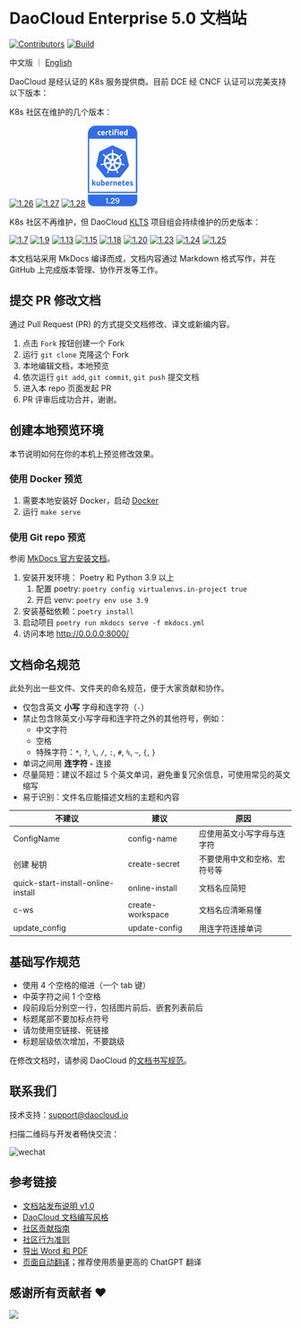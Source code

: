 # DaoCloud Enterprise 5.0 文档站

[![Contributors](https://img.shields.io/github/contributors/daocloud/daocloud-docs?color=purple)](CONTRIBUTING.md)
[![Build](https://github.com/DaoCloud/DaoCloud-docs/actions/workflows/main.yml/badge.svg?branch=main)](https://github.com/DaoCloud/DaoCloud-docs/actions/workflows/main.yml)

中文版 ｜ [English](README.md)

DaoCloud 是经认证的 K8s 服务提供商。目前 DCE 经 CNCF 认证可以完美支持以下版本：

K8s 社区在维护的几个版本：

[![1.26](./images/1.26.png)](https://github.com/cncf/k8s-conformance/pull/2451)
[![1.27](./images/1.27.png)](https://github.com/cncf/k8s-conformance/pull/2666)
[![1.28](./images/1.28.png)](https://github.com/cncf/k8s-conformance/pull/2835)
[![1.29](./images/1.29.png)](https://github.com/cncf/k8s-conformance/pull/3203)

K8s 社区不再维护，但 DaoCloud [KLTS](https://klts.io/) 项目组会持续维护的历史版本：

[![1.7](./images/1.7.png)](https://github.com/cncf/k8s-conformance/pull/68)
[![1.9](./images/1.9.png)](https://github.com/cncf/k8s-conformance/pull/210)
[![1.13](./images/1.13.png)](https://github.com/cncf/k8s-conformance/pull/418)
[![1.15](./images/1.15.png)](https://github.com/cncf/k8s-conformance/pull/794)
[![1.18](./images/1.18.png)](https://github.com/cncf/k8s-conformance/pull/1144)
[![1.20](./images/1.20.png)](https://github.com/cncf/k8s-conformance/pull/1463)
[![1.23](./images/1.23.png)](https://github.com/cncf/k8s-conformance/pull/2072)
[![1.24](./images/1.24.png)](https://github.com/cncf/k8s-conformance/pull/2239)
[![1.25](./images/1.25.png)](https://github.com/cncf/k8s-conformance/pull/2240)

本文档站采用 MkDocs 编译而成，文档内容通过 Markdown 格式写作，并在 GitHub 上完成版本管理、协作开发等工作。

## 提交 PR 修改文档

通过 Pull Request (PR) 的方式提交文档修改、译文或新编内容。

1. 点击 `Fork` 按钮创建一个 Fork
2. 运行 `git clone` 克隆这个 Fork
3. 本地编辑文档，本地预览
4. 依次运行 `git add`, `git commit`, `git push` 提交文档
5. 进入本 repo 页面发起 PR
6. PR 评审后成功合并，谢谢。

## 创建本地预览环境

本节说明如何在你的本机上预览修改效果。

### 使用 Docker 预览

1. 需要本地安装好 Docker，启动 [Docker](https://www.docker.com/)
2. 运行 `make serve`

### 使用 Git repo 预览

参阅 [MkDocs 官方安装文档](https://squidfunk.github.io/mkdocs-material/getting-started/)。

1. 安装开发环境： Poetry 和 Python 3.9 以上
   1. 配置 poetry: `poetry config virtualenvs.in-project true`
   2. 开启 venv: `poetry env use 3.9`
2. 安装基础依赖：`poetry install`
3. 启动项目 `poetry run mkdocs serve -f mkdocs.yml`
4. 访问本地 http://0.0.0.0:8000/

## 文档命名规范

此处列出一些文件、文件夹的命名规范，便于大家贡献和协作。

- 仅包含英文 **小写** 字母和连字符（`-`）
- 禁止包含除英文小写字母和连字符之外的其他符号，例如：
  - 中文字符
  - 空格
  - 特殊字符：`*`, `?`, `\`, `/`, `:`, `#`, `%`, `~`, `{`, `}`
- 单词之间用 **连字符 `-`** 连接
- 尽量简短：建议不超过 5 个英文单词，避免重复冗余信息，可使用常见的英文缩写
- 易于识别：文件名应能描述文档的主题和内容

| 不建议                             | 建议             | 原因                         |
| ---------------------------------- | ---------------- | ---------------------------- |
| ConfigName                         | config-name      | 应使用英文小写字母与连字符   |
| 创建 秘钥                          | create-secret    | 不要使用中文和空格、宏符号等 |
| quick-start-install-online-install | online-install   | 文档名应简短                 |
| c-ws                               | create-workspace | 文档名应清晰易懂             |
| update_config                      | update-config    | 用连字符连接单词             |

## 基础写作规范

- 使用 4 个空格的缩进（一个 tab 键）
- 中英字符之间 1 个空格
- 段前段后分别空一行，包括图片前后、嵌套列表前后
- 标题尾部不要加标点符号
- 请勿使用空链接、死链接
- 标题层级依次增加，不要跳级

在修改文档时，请参阅 DaoCloud 的[文档书写规范](./style.md)。

## 联系我们

技术支持：[support@daocloud.io](mailto:support@daocloud.io?subject=FROM_DOCS_README)

扫描二维码与开发者畅快交流：

![wechat](https://docs.daocloud.io/daocloud-docs-images/docs/images/assist.png)

## 参考链接

- [文档站发布说明 v1.0](docs/README.md)
- [DaoCloud 文档编写风格](./style.md)
- [社区贡献指南](./CONTRIBUTING.md)
- [社区行为准则](./CODE_OF_CONDUCT.md)
- [导出 Word 和 PDF](./scripts/generate_pdf_zh.md)
- [页面自动翻译](./scripts/README.md)；推荐使用质量更高的 ChatGPT 翻译

## 感谢所有贡献者 ❤

<a href="https://github.com/daocloud/daocloud-docs/graphs/contributors">
  <img src="https://contrib.rocks/image?repo=daocloud/daocloud-docs" />
</a>
